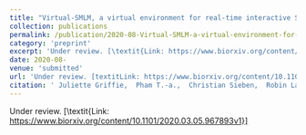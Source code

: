 ```yaml
---
title: "Virtual-SMLM, a virtual environment for real-time interactive SMLM acquisition"
collection: publications
permalink: /publication/2020-08-Virtual-SMLM-a-virtual-environment-for-real-time-interactive-SMLM-acquisition
category: 'preprint'
excerpt: 'Under review. [\textit{Link: https://www.biorxiv.org/content/10.1101/2020.03.05.967893v1}]'
date: 2020-08-
venue: 'submitted'
url: 'Under review. [textitLink: https://www.biorxiv.org/content/10.1101/2020.03.05.967893v1]'
citation: ' Juliette Griffie,  Pham T.-a.,  Christian Sieben,  Robin Lang,  Volkan Cevher,  Seamus Holden,  Michael Unser,  Suliana Manley,  Daniel Sage, &quot;Virtual-SMLM, a virtual environment for real-time interactive SMLM acquisition.&quot; <i>Under review. [textitLink: https://www.biorxiv.org/content/10.1101/2020.03.05.967893v1]</i>, 08 2020.'
---
```

Under review. [\textit{Link: https://www.biorxiv.org/content/10.1101/2020.03.05.967893v1}]
